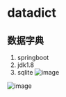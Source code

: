 # datadict
## 数据字典
1. springboot
2. jdk1.8
3. sqlite
![image](https://github.com/abeidaren/datadict/tree/master/src/main/resources/static/img/23333.png)

![image](https://github.com/abeidaren/datadict/tree/master/src/main/resources/static/img/244444.png)

